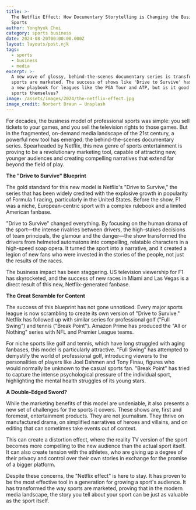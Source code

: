 ```yaml
---
title: >-
  The Netflix Effect: How Documentary Storytelling is Changing the Business of
  Sports
author: Yonghyuk Choi
category: sports business
date: 2024-08-20T00:00:00.000Z
layout: layouts/post.njk
tags:
  - sports
  - business
  - media
excerpt: >-
  A new wave of glossy, behind-the-scenes documentary series is transforming how
  sports are marketed. The success of shows like 'Drive to Survive' has created
  a new playbook for leagues like the PGA Tour and ATP, but is it good for the
  sports themselves?
image: /assets/images/2024/the-netflix-effect.jpg
image_credit: Norbert Braun — Unsplash
---
```


For decades, the business model of professional sports was simple: you sell tickets to your games, and you sell the television rights to those games. But in the fragmented, on-demand media landscape of the 21st century, a powerful new tool has emerged: the behind-the-scenes documentary series. Spearheaded by Netflix, this new genre of sports entertainment is proving to be a revolutionary marketing tool, capable of attracting new, younger audiences and creating compelling narratives that extend far beyond the field of play.

**The "Drive to Survive" Blueprint**

The gold standard for this new model is Netflix's "Drive to Survive," the series that has been widely credited with the explosive growth in popularity of Formula 1 racing, particularly in the United States. Before the show, F1 was a niche, European-centric sport with a complex rulebook and a limited American fanbase.

"Drive to Survive" changed everything. By focusing on the human drama of the sport—the intense rivalries between drivers, the high-stakes decisions of team principals, the glamour and the danger—the show transformed the drivers from helmeted automatons into compelling, relatable characters in a high-speed soap opera. It turned the sport into a narrative, and it created a legion of new fans who were invested in the stories of the people, not just the results of the races.

The business impact has been staggering. US television viewership for F1 has skyrocketed, and the success of new races in Miami and Las Vegas is a direct result of this new, Netflix-generated fanbase.

**The Great Scramble for Content**

The success of this blueprint has not gone unnoticed. Every major sports league is now scrambling to create its own version of "Drive to Survive." Netflix has followed up with similar series for professional golf ("Full Swing") and tennis ("Break Point"). Amazon Prime has produced the "All or Nothing" series with NFL and Premier League teams.

For niche sports like golf and tennis, which have long struggled with aging fanbases, this model is particularly attractive. "Full Swing" has attempted to demystify the world of professional golf, introducing viewers to the personalities of players like Joel Dahmen and Tony Finau, figures who would normally be unknown to the casual sports fan. "Break Point" has tried to capture the intense psychological pressure of the individual sport, highlighting the mental health struggles of its young stars.

**A Double-Edged Sword?**

While the marketing benefits of this model are undeniable, it also presents a new set of challenges for the sports it covers. These shows are, first and foremost, entertainment products. They are not journalism. They thrive on manufactured drama, on simplified narratives of heroes and villains, and on editing that can sometimes take events out of context.

This can create a distortion effect, where the reality TV version of the sport becomes more compelling to the new audience than the actual sport itself. It can also create tension with the athletes, who are giving up a degree of their privacy and control over their own stories in exchange for the promise of a bigger platform.

Despite these concerns, the "Netflix effect" is here to stay. It has proven to be the most effective tool in a generation for growing a sport's audience. It has transformed the way sports are marketed, proving that in the modern media landscape, the story you tell about your sport can be just as valuable as the sport itself.
